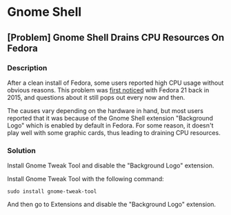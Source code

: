 # Gnome Shell

## [Problem] Gnome Shell Drains CPU Resources On Fedora

### Description

After a clean install of Fedora, some users reported high CPU usage without obvious reasons. This problem was [first noticed](https://ask.fedoraproject.org/en/question/62522/gnome-shell-very-high-cpu-usage-on-a-clean-install-f21/) with Fedora 21 back in 2015, and questions about it still pops out every now and then.

    
The causes vary depending on the hardware in hand, but most users reported that it was because of the Gnome Shell extension "Background Logo" which is enabled by default in Fedora. For some reason, it  doesn't play well with some graphic cards, thus leading to draining CPU resources.

### Solution

Install Gnome Tweak Tool and disable the "Background Logo" extension.

Install Gnome Tweak Tool with the following command:

    sudo install gnome-tweak-tool

And then go to Extensions and disable the "Background Logo" extension.
